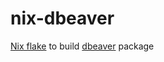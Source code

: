 # nix-dbeaver

[Nix flake](https://nixos.wiki/wiki/Flakes) to build [dbeaver](https://dbeaver.io) package
